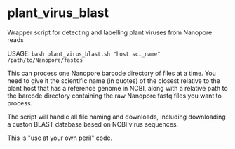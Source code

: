 # plant_virus_blast
Wrapper script for detecting and labelling plant viruses from Nanopore reads 

USAGE: `bash plant_virus_blast.sh "host sci_name" /path/to/Nanopore/fastqs`

This can process one Nanopore barcode directory of files at a time. You need to give it the scientific name (in quotes) of the closest relative to the plant host that has a reference genome in NCBI, along with a relative path to the barcode directory containing the raw Nanopore fastq files you want to process.

The script will handle all file naming and downloads, including downloading a custon BLAST database based on NCBI virus sequences.

This is "use at your own peril" code.
